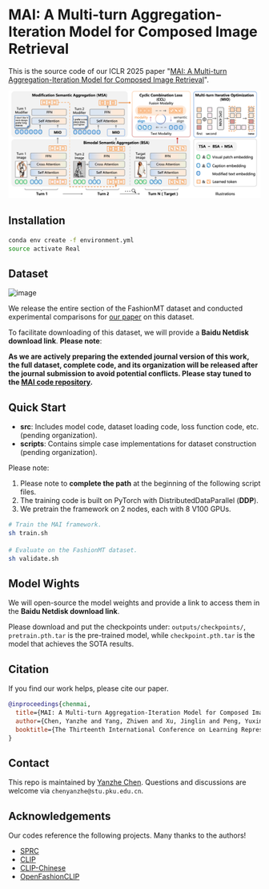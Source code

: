 # **MAI: A Multi-turn Aggregation-Iteration Model for Composed Image Retrieval**

This is the source code of our ICLR 2025 paper "[MAI: A Multi-turn Aggregation-Iteration Model for Composed Image Retrieval](https://openreview.net/forum?id=gXyWbl71n1&referrer=%5BAuthor%20Console%5D(%2Fgroup%3Fid%3DICLR.cc%2F2025%2FConference%2FAuthors%23your-submissions))".

![image](imgs/framework.png)

## Installation

```bash
conda env create -f environment.yml
source activate Real
```

## Dataset

![image](imgs/dataset.png)

We release the entire section of the FashionMT dataset and conducted experimental comparisons for [our paper](https://openreview.net/pdf?id=gXyWbl71n1) on this dataset. 

To facilitate downloading of this dataset, we will provide a **Baidu Netdisk download link**. **Please note**:

**As we are actively preparing the extended journal version of this work, the full dataset, complete code, and its organization will be released after the journal submission to avoid potential conflicts. Please stay tuned to the [MAI code repository](https://github.com/ChenAnno/MAI_ICLR2025).**

## Quick Start

- **src**: Includes model code, dataset loading code, loss function code, etc. (pending organization).
- **scripts**: Contains simple case implementations for dataset construction (pending organization).

Please note:

1. Please note to **complete the path** at the beginning of the following script files.
2. The training code is built on PyTorch with DistributedDataParallel (**DDP**).
3. We pretrain the framework on 2 nodes, each with 8 V100 GPUs.

```bash
# Train the MAI framework.
sh train.sh

# Evaluate on the FashionMT dataset.
sh validate.sh
```

## Model Wights

We will open-source the model weights and provide a link to access them in the **Baidu Netdisk download link**.

Please download and put the checkpoints under: `outputs/checkpoints/`, `pretrain.pth.tar` is the pre-trained model, while `checkpoint.pth.tar` is the model that achieves the SOTA results.

## Citation

If you find our work helps, please cite our paper.

```bibtex
@inproceedings{chenmai,
  title={MAI: A Multi-turn Aggregation-Iteration Model for Composed Image Retrieval},
  author={Chen, Yanzhe and Yang, Zhiwen and Xu, Jinglin and Peng, Yuxin},
  booktitle={The Thirteenth International Conference on Learning Representations}
}
```

## Contact

This repo is maintained by [Yanzhe Chen](https://github.com/ChenAnno). Questions and discussions are welcome via `chenyanzhe@stu.pku.edu.cn`.

## Acknowledgements

Our codes reference the following projects. Many thanks to the authors!

- [SPRC](https://github.com/chunmeifeng/SPRC)
- [CLIP](https://github.com/openai/CLIP)
- [CLIP-Chinese](https://github.com/yangjianxin1/CLIP-Chinese)
- [OpenFashionCLIP](https://github.com/aimagelab/open-fashion-clip)
